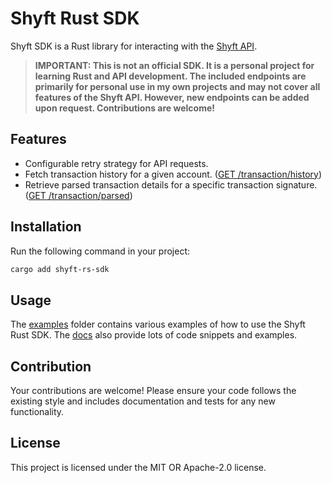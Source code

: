 # Shyft Rust SDK

Shyft SDK is a Rust library for interacting with the [Shyft API](https://docs.shyft.to/).

> **IMPORTANT: This is not an official SDK. It is a personal project for learning Rust and API development. The included endpoints are primarily for personal use in my own projects and may not cover all features of the Shyft API. However, new endpoints can be added upon request. Contributions are welcome!**

## Features

- Configurable retry strategy for API requests.
- Fetch transaction history for a given account. ([GET /transaction/history](https://docs.shyft.to/solana-apis/transactions/transaction-apis#get-transaction-history))
- Retrieve parsed transaction details for a specific transaction signature. ([GET /transaction/parsed](https://docs.shyft.to/solana-apis/transactions/transaction-apis#parsed-transaction))

## Installation

Run the following command in your project:

```sh
cargo add shyft-rs-sdk
```

## Usage

The [examples](./examples) folder contains various examples of how to use the Shyft Rust SDK. The [docs](https://docs.rs/shyft-rs-sdk) also provide lots of code snippets and examples.

## Contribution

Your contributions are welcome! Please ensure your code follows the existing style and includes documentation and tests for any new functionality.

## License

This project is licensed under the MIT OR Apache-2.0 license.
